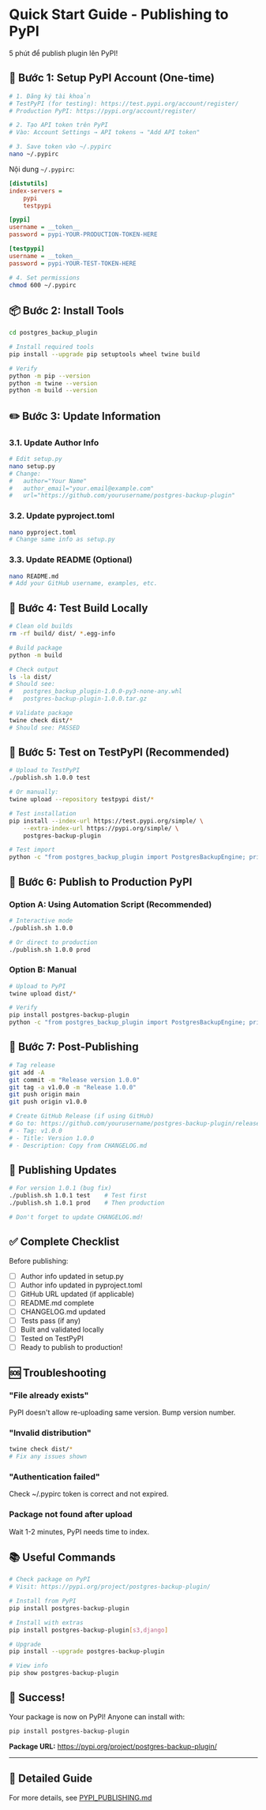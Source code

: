 # Quick Start Guide - Publishing to PyPI

5 phút để publish plugin lên PyPI!

## 🚀 Bước 1: Setup PyPI Account (One-time)

```bash
# 1. Đăng ký tài khoản
# TestPyPI (for testing): https://test.pypi.org/account/register/
# Production PyPI: https://pypi.org/account/register/

# 2. Tạo API token trên PyPI
# Vào: Account Settings → API tokens → "Add API token"

# 3. Save token vào ~/.pypirc
nano ~/.pypirc
```

Nội dung `~/.pypirc`:
```ini
[distutils]
index-servers =
    pypi
    testpypi

[pypi]
username = __token__
password = pypi-YOUR-PRODUCTION-TOKEN-HERE

[testpypi]
username = __token__
password = pypi-YOUR-TEST-TOKEN-HERE
```

```bash
# 4. Set permissions
chmod 600 ~/.pypirc
```

## 📦 Bước 2: Install Tools

```bash
cd postgres_backup_plugin

# Install required tools
pip install --upgrade pip setuptools wheel twine build

# Verify
python -m pip --version
python -m twine --version
python -m build --version
```

## ✏️ Bước 3: Update Information

### 3.1. Update Author Info

```bash
# Edit setup.py
nano setup.py
# Change:
#   author="Your Name"
#   author_email="your.email@example.com"
#   url="https://github.com/yourusername/postgres-backup-plugin"
```

### 3.2. Update pyproject.toml

```bash
nano pyproject.toml
# Change same info as setup.py
```

### 3.3. Update README (Optional)

```bash
nano README.md
# Add your GitHub username, examples, etc.
```

## 🧪 Bước 4: Test Build Locally

```bash
# Clean old builds
rm -rf build/ dist/ *.egg-info

# Build package
python -m build

# Check output
ls -la dist/
# Should see:
#   postgres_backup_plugin-1.0.0-py3-none-any.whl
#   postgres-backup-plugin-1.0.0.tar.gz

# Validate package
twine check dist/*
# Should see: PASSED
```

## 🧪 Bước 5: Test on TestPyPI (Recommended)

```bash
# Upload to TestPyPI
./publish.sh 1.0.0 test

# Or manually:
twine upload --repository testpypi dist/*

# Test installation
pip install --index-url https://test.pypi.org/simple/ \
    --extra-index-url https://pypi.org/simple/ \
    postgres-backup-plugin

# Test import
python -c "from postgres_backup_plugin import PostgresBackupEngine; print('✅ Works!')"
```

## 🚀 Bước 6: Publish to Production PyPI

### Option A: Using Automation Script (Recommended)

```bash
# Interactive mode
./publish.sh 1.0.0

# Or direct to production
./publish.sh 1.0.0 prod
```

### Option B: Manual

```bash
# Upload to PyPI
twine upload dist/*

# Verify
pip install postgres-backup-plugin
python -c "from postgres_backup_plugin import PostgresBackupEngine; print('✅ Published!')"
```

## 📝 Bước 7: Post-Publishing

```bash
# Tag release
git add -A
git commit -m "Release version 1.0.0"
git tag -a v1.0.0 -m "Release 1.0.0"
git push origin main
git push origin v1.0.0

# Create GitHub Release (if using GitHub)
# Go to: https://github.com/yourusername/postgres-backup-plugin/releases/new
# - Tag: v1.0.0
# - Title: Version 1.0.0
# - Description: Copy from CHANGELOG.md
```

## 🔄 Publishing Updates

```bash
# For version 1.0.1 (bug fix)
./publish.sh 1.0.1 test    # Test first
./publish.sh 1.0.1 prod    # Then production

# Don't forget to update CHANGELOG.md!
```

## ✅ Complete Checklist

Before publishing:

- [ ] Author info updated in setup.py
- [ ] Author info updated in pyproject.toml
- [ ] GitHub URL updated (if applicable)
- [ ] README.md complete
- [ ] CHANGELOG.md updated
- [ ] Tests pass (if any)
- [ ] Built and validated locally
- [ ] Tested on TestPyPI
- [ ] Ready to publish to production!

## 🆘 Troubleshooting

### "File already exists"
PyPI doesn't allow re-uploading same version. Bump version number.

### "Invalid distribution"
```bash
twine check dist/*
# Fix any issues shown
```

### "Authentication failed"
Check ~/.pypirc token is correct and not expired.

### Package not found after upload
Wait 1-2 minutes, PyPI needs time to index.

## 📚 Useful Commands

```bash
# Check package on PyPI
# Visit: https://pypi.org/project/postgres-backup-plugin/

# Install from PyPI
pip install postgres-backup-plugin

# Install with extras
pip install postgres-backup-plugin[s3,django]

# Upgrade
pip install --upgrade postgres-backup-plugin

# View info
pip show postgres-backup-plugin
```

## 🎉 Success!

Your package is now on PyPI! Anyone can install with:

```bash
pip install postgres-backup-plugin
```

**Package URL:** https://pypi.org/project/postgres-backup-plugin/

---

## 📖 Detailed Guide

For more details, see [PYPI_PUBLISHING.md](PYPI_PUBLISHING.md)
